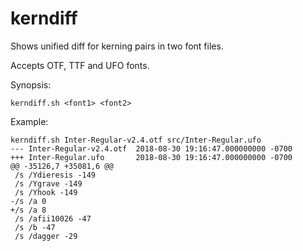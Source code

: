 # kerndiff

Shows unified diff for kerning pairs in two font files.

Accepts OTF, TTF and UFO fonts.

Synopsis:

```
kerndiff.sh <font1> <font2>
```

Example:

```
kerndiff.sh Inter-Regular-v2.4.otf src/Inter-Regular.ufo
--- Inter-Regular-v2.4.otf  2018-08-30 19:16:47.000000000 -0700
+++ Inter-Regular.ufo       2018-08-30 19:16:47.000000000 -0700
@@ -35126,7 +35081,6 @@
 /s /Ydieresis -149
 /s /Ygrave -149
 /s /Yhook -149
-/s /a 0
+/s /a 8
 /s /afii10026 -47
 /s /b -47
 /s /dagger -29
```
